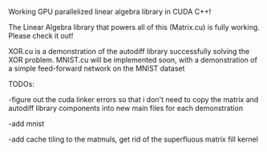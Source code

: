 Working GPU parallelized linear algebra library in CUDA C++!

The Linear Algebra library that powers all of this (Matrix.cu) is fully working. Please check it out!

XOR.cu is a demonstration of the autodiff library successfully solving the XOR problem. MNIST.cu will be implemented soon, with a demonstration of a simple feed-forward network on the MNIST dataset

TODOs:

-figure out the cuda linker errors so that i don't need to copy the matrix and autodiff library components into new main files for each demonstration

-add mnist

-add cache tiling to the matmuls, get rid of the superfluous matrix fill kernel
